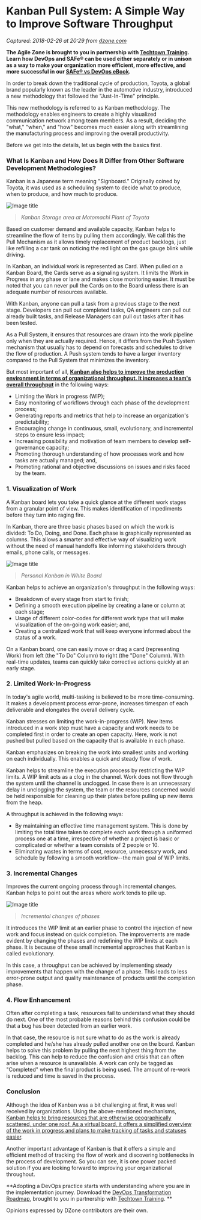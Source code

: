 # Kanban Pull System: A Simple Way to Improve Software Throughput

_Captured: 2018-02-26 at 20:29 from [dzone.com](https://dzone.com/articles/kanban-pull-system-a-simple-way-to-improve-softwar?edition=364100&utm_source=Daily%20Digest&utm_medium=email&utm_campaign=Daily%20Digest%202018-02-26)_

**The Agile Zone is brought to you in partnership with [Techtown Training](https://dzone.com/go?i=275424&u=http%3A%2F%2Ftechtowntraining.com%2F%3Futm_source%3Ddzone%26utm_medium%3Dfooter). Learn how DevOps and SAFe® can be used either separately or in unison as a way to make your organization more efficient, more effective, and more successful in our [SAFe® vs DevOps eBook](https://dzone.com/go?i=275424&u=http%3A%2F%2Fpages.aspeinc.com%2FSAFe-vs-DevOps.html%3Futm_source%3Ddzone%26utm_medium%3Dfooter%26utm_campaign%3Dsafe_vs_devops%26utm_content%3Debook).**

In order to break down the traditional cycle of production, Toyota, a global brand popularly known as the leader in the automotive industry, introduced a new methodology that followed the "Just-In-Time" principle.

This new methodology is referred to as Kanban methodology. The methodology enables engineers to create a highly visualized communication network among team members. As a result, deciding the "what," "when," and "how" becomes much easier along with streamlining the manufacturing process and improving the overall productivity.

Before we get into the details, let us begin with the basics first.

### What Is Kanban and How Does It Differ from Other Software Development Methodologies?

Kanban is a Japanese term meaning "Signboard." Originally coined by Toyota, it was used as a scheduling system to decide what to produce, when to produce, and how much to produce.

![Image title](https://dzone.com/storage/temp/8241390-111.jpg)

> _Kanban Storage area at Motomachi Plant of Toyota_

Based on customer demand and available capacity, Kanban helps to streamline the flow of items by pulling them accordingly. We call this the Pull Mechanism as it allows timely replacement of product backlogs, just like refilling a car tank on noticing the red light on the gas gauge blink while driving.

In Kanban, an individual work is represented as Card. When pulled on a Kanban Board, the Cards serve as a signaling system. It limits the Work in Progress in any phase or lane and makes close monitoring easier. It must be noted that you can never pull the Cards on to the Board unless there is an adequate number of resources available.

With Kanban, anyone can pull a task from a previous stage to the next stage. Developers can pull out completed tasks, QA engineers can pull out already built tasks, and Release Managers can pull out tasks after it has been tested.

As a Pull System, it ensures that resources are drawn into the work pipeline only when they are actually required. Hence, it differs from the Push System mechanism that usually has to depend on forecasts and schedules to drive the flow of production. A Push system tends to have a larger inventory compared to the Pull System that minimizes the inventory.

But most important of all, **[Kanban also helps to improve the production environment in terms of organizational throughput. It increases a team's overall throughput](https://www.kovair.com/blog/kovair-kanban-improves-software-throughput/)** in the following ways:

* Limiting the Work in progress (WIP);
* Easy monitoring of workflows through each phase of the development process;
* Generating reports and metrics that help to increase an organization's predictability;
* Encouraging change in continuous, small, evolutionary, and incremental steps to ensure less impact;
* Increasing possibility and motivation of team members to develop self-governance capacity;
* Promoting thorough understanding of how processes work and how tasks are actually managed; and,
* Promoting rational and objective discussions on issues and risks faced by the team.

### **1\. Visualization of Work**

A Kanban board lets you take a quick glance at the different work stages from a granular point of view. This makes identification of impediments before they turn into raging fire.

In Kanban, there are three basic phases based on which the work is divided: To Do, Doing, and Done. Each phase is graphically represented as columns. This allows a smarter and effective way of visualizing work without the need of manual handoffs like informing stakeholders through emails, phone calls, or messages.

![Image title](https://dzone.com/storage/temp/8241394-222.jpg)

> _Personal Kanban in White Board_

Kanban helps to achieve an organization's throughput in the following ways:

  * Breakdown of every stage from start to finish;
  * Defining a smooth execution pipeline by creating a lane or column at each stage;
  * Usage of different color-codes for different work type that will make visualization of the on-going work easier; and,
  * Creating a centralized work that will keep everyone informed about the status of a work.

On a Kanban board, one can easily move or drag a card (representing Work) from left (the "To Do" Column) to right (the "Done" Column). With real-time updates, teams can quickly take corrective actions quickly at an early stage.

### **2\. Limited Work-In-Progress**

In today's agile world, multi-tasking is believed to be more time-consuming. It makes a development process error-prone, increases timespan of each deliverable and elongates the overall delivery cycle.

Kanban stresses on limiting the work-in-progress (WIP). New items introduced in a work step must have a capacity and work needs to be completed first in order to create an open capacity. Here, work is not pushed but pulled based on the capacity that is available in each phase.

Kanban emphasizes on breaking the work into smallest units and working on each individually. This enables a quick and steady flow of work.

Kanban helps to streamline the execution process by restricting the WIP limits. A WIP limit acts as a clog in the channel. Work does not flow through the system until the channel is unclogged. In case there is an unnecessary delay in unclogging the system, the team or the resources concerned would be held responsible for cleaning up their plates before pulling up new items from the heap.

A throughput is achieved in the following ways:

  * By maintaining an effective time management system. This is done by limiting the total time taken to complete each work through a uniformed process one at a time, irrespective of whether a project is basic or complicated or whether a team consists of 2 people or 10.
  * Eliminating wastes in terms of cost, resource, unnecessary work, and schedule by following a smooth workflow--the main goal of WIP limits.

### **3\. Incremental Changes**

Improves the current ongoing process through incremental changes. Kanban helps to point out the areas where work tends to pile up.

![Image title](https://dzone.com/storage/temp/8241399-333.jpg)

> _Incremental changes of phases_

It introduces the WIP limit at an earlier phase to control the injection of new work and focus instead on quick completion. The improvements are made evident by changing the phases and redefining the WIP limits at each phase. It is because of these small incremental approaches that Kanban is called evolutionary.

In this case, a throughput can be achieved by implementing steady improvements that happen with the change of a phase. This leads to less error-prone output and quality maintenance of products until the completion phase.

### **4\. Flow Enhancement**

Often after completing a task, resources fail to understand what they should do next. One of the most probable reasons behind this confusion could be that a bug has been detected from an earlier work.

In that case, the resource is not sure what to do as the work is already completed and he/she has already pulled another one on the board. Kanban helps to solve this problem by pulling the next highest thing from the backlog. This can help to reduce the confusion and crisis that can often arise when a resource is unavailable. A work can only be tagged as "Completed" when the final product is being used. The amount of re-work is reduced and time is saved in the process.

### **Conclusion**

Although the idea of Kanban was a bit challenging at first, it was well received by organizations. Using the above-mentioned mechanisms, [Kanban helps to bring resources that are otherwise geographically scattered, under one roof. As a virtual board, it offers a simplified overview of the work in progress and plans to make tracking of tasks and statuses easier](https://www.kovair.com/blog/kovair-kanban-improves-software-throughput/).

Another important advantage of Kanban is that it offers a simple and efficient method of tracking the flow of work and discovering bottlenecks in the process of development. So you can see, it is one power packed solution if you are looking forward to improving your organizational throughout.

**Adopting a DevOps practice starts with understanding where you are in the implementation journey. Download the [DevOps Transformation Roadmap](https://dzone.com/go?i=266427&u=http%3A%2F%2Fpages.techtowntraining.com%2FDevOpsRoadmapDzone_DevOpsTransformationRoadmap.html%3Futm_source%3Ddzone%26utm_medium%3Dheader%26utm_campaign%3Ddevops-transformation), brought to you in partnership with [Techtown Training](https://dzone.com/go?i=266427&u=http%3A%2F%2Fwww.techtowntraining.com%2F). **

Opinions expressed by DZone contributors are their own.
